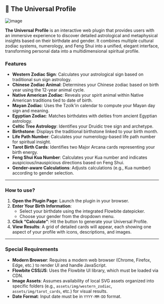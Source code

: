## 🌌 The Universal Profile
![image](https://github.com/user-attachments/assets/eaaa769d-cff9-4703-96c1-1d20baea84dc)

**The Universal Profile** is an interactive web plugin that provides users with an immersive experience to discover detailed astrological and metaphysical insights based on their birthdate and gender. It combines multiple cultural zodiac systems, numerology, and Feng Shui into a unified, elegant interface, transforming personal data into a multidimensional spiritual profile.

### Features

- **Western Zodiac Sign**: Calculates your astrological sign based on traditional sun sign astrology.
- **Chinese Zodiac Animal**: Determines your Chinese zodiac based on birth year using the 12-year animal cycle.
- **Native American Zodiac**: Reveals your spirit animal within Native American traditions tied to date of birth.
- **Mayan Zodiac**: Uses the Tzolk'in calendar to compute your Mayan day sign and meaning.
- **Egyptian Zodiac**: Matches birthdates with deities from ancient Egyptian astrology.
- **Celtic Tree Astrology**: Identifies your Druidic tree sign and archetype.
- **Birthstone**: Displays the traditional birthstone linked to your birth month.
- **Life Path Number**: Calculates your numerology-based life path number for spiritual insight.
- **Tarot Birth Cards**: Identifies two Major Arcana cards representing your birth energy.
- **Feng Shui Kua Number**: Calculates your Kua number and indicates auspicious/inauspicious directions based on Feng Shui.
- **Gender-aware Calculations**: Adjusts calculations (e.g., Kua number) according to gender selection.

---

### How to use?

1. **Open the Plugin Page**: Launch the plugin in your browser.
2. **Enter Your Birth Information**:
   - Select your birthdate using the integrated Flowbite datepicker.
   - Choose your gender from the dropdown menu.
3. **Click “Calculate”**: Hit the button to generate your Universal Profile.
4. **View Results**: A grid of detailed cards will appear, each showing one aspect of your profile with icons, descriptions, and images.

---

### Special Requirements

- **Modern Browser**: Requires a modern web browser (Chrome, Firefox, Edge, etc.) to render UI and handle JavaScript.
- **Flowbite CSS/JS**: Uses the Flowbite UI library, which must be loaded via CDN.
- **Image Assets**: Assumes availability of local SVG assets organized into specific folders (e.g., `assets/img/western_zodiac`, `assets/img/tarot_cards`, etc.) for visual results.
- **Date Format**: Input date must be in `YYYY-MM-DD` format.
